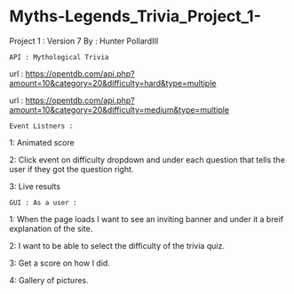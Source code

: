 # Myths-Legends_Trivia_Project_1-

Project 1 : Version 7
    By : Hunter PollardIII

    API : Mythological Trivia

url : https://opentdb.com/api.php?amount=10&category=20&difficulty=hard&type=multiple

url : https://opentdb.com/api.php?amount=10&category=20&difficulty=medium&type=multiple

    Event Listners :

1: Animated score

2: Click event on difficulty dropdown and under each question that tells the user if they got the question right.

3: Live results

    GUI : As a user : 

1: When the page loads I want to see an inviting banner and under it a breif explanation of the site.

2: I want to be able to select the difficulty of the trivia quiz. 

3: Get a score on how I did.  

4: Gallery of pictures.